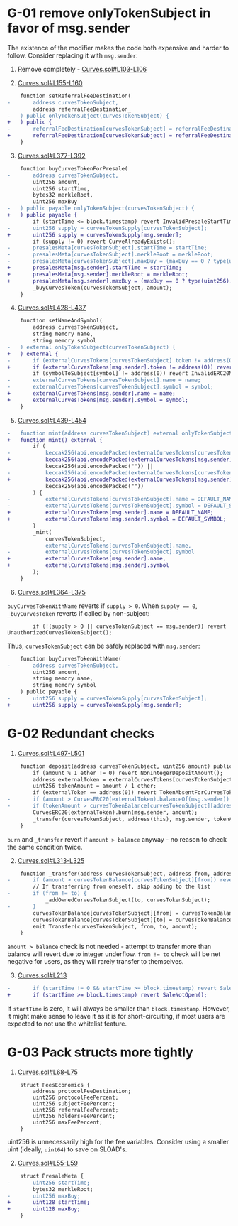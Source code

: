 # G-01 remove onlyTokenSubject in favor of msg.sender

The existence of the modifier makes the code both expensive and harder to follow. Consider replacing it with `msg.sender`:

1. Remove completely - [Curves.sol#L103-L106](https://github.com/code-423n4/2024-01-curves/blob/516aedb7b9a8d341d0d2666c23780d2bd8a9a600/contracts/Curves.sol#L103-L106)

2. [Curves.sol#L155-L160](https://github.com/code-423n4/2024-01-curves/blob/516aedb7b9a8d341d0d2666c23780d2bd8a9a600/contracts/Curves.sol#L155-L160)
```diff
    function setReferralFeeDestination(
-       address curvesTokenSubject,
        address referralFeeDestination_
-   ) public onlyTokenSubject(curvesTokenSubject) {
+   ) public {
-       referralFeeDestination[curvesTokenSubject] = referralFeeDestination_;
+       referralFeeDestination[curvesTokenSubject] = referralFeeDestination_;
    }
```

3. [Curves.sol#L377-L392](https://github.com/code-423n4/2024-01-curves/blob/516aedb7b9a8d341d0d2666c23780d2bd8a9a600/contracts/Curves.sol#L377-L392)

```diff
    function buyCurvesTokenForPresale(
-       address curvesTokenSubject,
        uint256 amount,
        uint256 startTime,
        bytes32 merkleRoot,
        uint256 maxBuy
-   ) public payable onlyTokenSubject(curvesTokenSubject) {
+   ) public payable {
        if (startTime <= block.timestamp) revert InvalidPresaleStartTime();
-       uint256 supply = curvesTokenSupply[curvesTokenSubject];
+       uint256 supply = curvesTokenSupply[msg.sender];
        if (supply != 0) revert CurveAlreadyExists();
-       presalesMeta[curvesTokenSubject].startTime = startTime;
-       presalesMeta[curvesTokenSubject].merkleRoot = merkleRoot;
-       presalesMeta[curvesTokenSubject].maxBuy = (maxBuy == 0 ? type(uint256).max : maxBuy);
+       presalesMeta[msg.sender].startTime = startTime;
+       presalesMeta[msg.sender].merkleRoot = merkleRoot;
+       presalesMeta[msg.sender].maxBuy = (maxBuy == 0 ? type(uint256).max : maxBuy);
        _buyCurvesToken(curvesTokenSubject, amount);
    }
```

4. [Curves.sol#L428-L437](https://github.com/code-423n4/2024-01-curves/blob/516aedb7b9a8d341d0d2666c23780d2bd8a9a600/contracts/Curves.sol#L428-L437)
```diff
    function setNameAndSymbol(
        address curvesTokenSubject,
        string memory name,
        string memory symbol
-   ) external onlyTokenSubject(curvesTokenSubject) {
+   ) external {
-       if (externalCurvesTokens[curvesTokenSubject].token != address(0)) revert ERC20TokenAlreadyMinted();
+       if (externalCurvesTokens[msg.sender].token != address(0)) revert ERC20TokenAlreadyMinted();
        if (symbolToSubject[symbol] != address(0)) revert InvalidERC20Metadata();
-       externalCurvesTokens[curvesTokenSubject].name = name;
-       externalCurvesTokens[curvesTokenSubject].symbol = symbol;
+       externalCurvesTokens[msg.sender].name = name;
+       externalCurvesTokens[msg.sender].symbol = symbol;
    }
```

5. [Curves.sol#L439-L454](https://github.com/code-423n4/2024-01-curves/blob/516aedb7b9a8d341d0d2666c23780d2bd8a9a600/contracts/Curves.sol#L439-L454)
```diff
-   function mint(address curvesTokenSubject) external onlyTokenSubject(curvesTokenSubject) {
+   function mint() external {
        if (
-           keccak256(abi.encodePacked(externalCurvesTokens[curvesTokenSubject].name)) ==
+           keccak256(abi.encodePacked(externalCurvesTokens[msg.sender].name)) ==
            keccak256(abi.encodePacked("")) ||
-           keccak256(abi.encodePacked(externalCurvesTokens[curvesTokenSubject].symbol)) ==
+           keccak256(abi.encodePacked(externalCurvesTokens[msg.sender].symbol)) ==
            keccak256(abi.encodePacked(""))
        ) {
-           externalCurvesTokens[curvesTokenSubject].name = DEFAULT_NAME;
-           externalCurvesTokens[curvesTokenSubject].symbol = DEFAULT_SYMBOL;
+           externalCurvesTokens[msg.sender].name = DEFAULT_NAME;
+           externalCurvesTokens[msg.sender].symbol = DEFAULT_SYMBOL;
        }
        _mint(
            curvesTokenSubject,
-           externalCurvesTokens[curvesTokenSubject].name,
-           externalCurvesTokens[curvesTokenSubject].symbol
+           externalCurvesTokens[msg.sender].name,
+           externalCurvesTokens[msg.sender].symbol
        );
    }
```
6. [Curves.sol#L364-L375](https://github.com/code-423n4/2024-01-curves/blob/516aedb7b9a8d341d0d2666c23780d2bd8a9a600/contracts/Curves.sol#L364-L375)

`buyCurvesTokenWithName` reverts if `supply > 0`. When `supply == 0`, `_buyCurvesToken` reverts if called by non-subject:
```solidity
        if (!(supply > 0 || curvesTokenSubject == msg.sender)) revert UnauthorizedCurvesTokenSubject();
```
Thus, `curvesTokenSubject` can be safely replaced with `msg.sender`:

```diff
    function buyCurvesTokenWithName(
-       address curvesTokenSubject,
        uint256 amount,
        string memory name,
        string memory symbol
    ) public payable {
-       uint256 supply = curvesTokenSupply[curvesTokenSubject];
+       uint256 supply = curvesTokenSupply[msg.sender];
```
# G-02 Redundant checks
1. [Curves.sol#L497-L501](https://github.com/code-423n4/2024-01-curves/blob/516aedb7b9a8d341d0d2666c23780d2bd8a9a600/contracts/Curves.sol#L497-L501)
```diff
    function deposit(address curvesTokenSubject, uint256 amount) public {
        if (amount % 1 ether != 0) revert NonIntegerDepositAmount();
        address externalToken = externalCurvesTokens[curvesTokenSubject].token;
        uint256 tokenAmount = amount / 1 ether;
        if (externalToken == address(0)) revert TokenAbsentForCurvesTokenSubject();
-       if (amount > CurvesERC20(externalToken).balanceOf(msg.sender)) revert InsufficientBalance();
-       if (tokenAmount > curvesTokenBalance[curvesTokenSubject][address(this)]) revert InsufficientBalance();
        CurvesERC20(externalToken).burn(msg.sender, amount);
        _transfer(curvesTokenSubject, address(this), msg.sender, tokenAmount);
    }
```
`burn` and `_transfer` revert if `amount > balance` anyway - no reason to check the same condition twice.

2. [Curves.sol#L313-L325](https://github.com/code-423n4/2024-01-curves/blob/516aedb7b9a8d341d0d2666c23780d2bd8a9a600/contracts/Curves.sol#L313-L325)
```diff
    function _transfer(address curvesTokenSubject, address from, address to, uint256 amount) internal {
-       if (amount > curvesTokenBalance[curvesTokenSubject][from]) revert InsufficientBalance();
        // If transferring from oneself, skip adding to the list
-       if (from != to) {
            _addOwnedCurvesTokenSubject(to, curvesTokenSubject);
-       }
        curvesTokenBalance[curvesTokenSubject][from] = curvesTokenBalance[curvesTokenSubject][from] - amount;
        curvesTokenBalance[curvesTokenSubject][to] = curvesTokenBalance[curvesTokenSubject][to] + amount;
        emit Transfer(curvesTokenSubject, from, to, amount);
    }
```
`amount > balance` check is not needed - attempt to transfer more than balance will revert due to integer underflow.
`from != to` check will be net negative for users, as they will rarely transfer to themselves.

3. [Curves.sol#L213](https://github.com/code-423n4/2024-01-curves/blob/516aedb7b9a8d341d0d2666c23780d2bd8a9a600/contracts/Curves.sol#L213)
```diff
-       if (startTime != 0 && startTime >= block.timestamp) revert SaleNotOpen();
+       if (startTime >= block.timestamp) revert SaleNotOpen();
```
If `startTime` is zero, it will always be smaller than `block.timestamp`. However, it might make sense to leave it as it is for short-circuiting, if most users are expected to not use the whitelist feature.

# G-03 Pack structs more tightly

1. [Curves.sol#L68-L75](https://github.com/code-423n4/2024-01-curves/blob/516aedb7b9a8d341d0d2666c23780d2bd8a9a600/contracts/Curves.sol#L68-L75)

```solidity
    struct FeesEconomics {
        address protocolFeeDestination;
        uint256 protocolFeePercent;
        uint256 subjectFeePercent;
        uint256 referralFeePercent;
        uint256 holdersFeePercent;
        uint256 maxFeePercent;
    }
```
uint256 is unnecessarily high for the fee variables. Consider using a smaller uint (ideally, `uint64`) to save on SLOAD's.

2. [Curves.sol#L55-L59](https://github.com/code-423n4/2024-01-curves/blob/516aedb7b9a8d341d0d2666c23780d2bd8a9a600/contracts/Curves.sol#L55-L59)
```diff
    struct PresaleMeta {
-       uint256 startTime;
        bytes32 merkleRoot;
-       uint256 maxBuy;
+       uint128 startTime;
+       uint128 maxBuy;
    }
```
